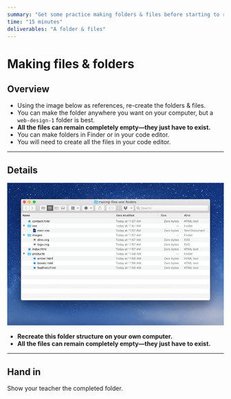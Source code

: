 ```yaml
---
summary: "Get some practice making folders & files before starting to really write code."
time: "15 minutes"
deliverables: "A folder & files"
---
```


# Making files & folders

## Overview

- Using the image below as references, re-create the folders & files.
- You can make the folder anywhere you want on your computer, but a `web-design-1` folder is best.
- **All the files can remain completely empty—they just have to exist.**
- You can make folders in Finder or in your code editor.
- You will need to create all the files in your code editor.

---

## Details

![](making-files-folders.jpg)

- **Recreate this folder structure on your own computer.**
- **All the files can remain completely empty—they just have to exist.**

---

## Hand in

Show your teacher the completed folder.
